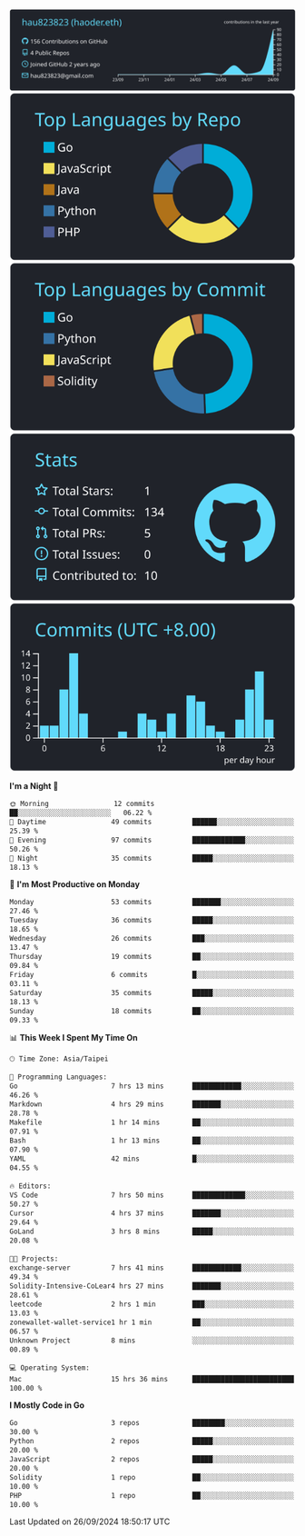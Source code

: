 [![](https://raw.githubusercontent.com/hau823823/hau823823/master/profile-summary-card-output/react/0-profile-details.svg)](https://github.com/vn7n24fzkq/github-profile-summary-cards)
[![](https://raw.githubusercontent.com/hau823823/hau823823/master/profile-summary-card-output/react/1-repos-per-language.svg)](https://github.com/vn7n24fzkq/github-profile-summary-cards) [![](https://raw.githubusercontent.com/hau823823/hau823823/master/profile-summary-card-output/react/2-most-commit-language.svg)](https://github.com/vn7n24fzkq/github-profile-summary-cards)
[![](https://raw.githubusercontent.com/hau823823/hau823823/master/profile-summary-card-output/react/3-stats.svg)](https://github.com/vn7n24fzkq/github-profile-summary-cards) [![](https://raw.githubusercontent.com/hau823823/hau823823/master/profile-summary-card-output/react/4-productive-time.svg)](https://github.com/vn7n24fzkq/github-profile-summary-cards)

<!--START_SECTION:waka-->
**I'm a Night 🦉** 

```text
🌞 Morning                12 commits          ██░░░░░░░░░░░░░░░░░░░░░░░   06.22 % 
🌆 Daytime                49 commits          ██████░░░░░░░░░░░░░░░░░░░   25.39 % 
🌃 Evening                97 commits          █████████████░░░░░░░░░░░░   50.26 % 
🌙 Night                  35 commits          █████░░░░░░░░░░░░░░░░░░░░   18.13 % 
```
📅 **I'm Most Productive on Monday** 

```text
Monday                   53 commits          ███████░░░░░░░░░░░░░░░░░░   27.46 % 
Tuesday                  36 commits          █████░░░░░░░░░░░░░░░░░░░░   18.65 % 
Wednesday                26 commits          ███░░░░░░░░░░░░░░░░░░░░░░   13.47 % 
Thursday                 19 commits          ██░░░░░░░░░░░░░░░░░░░░░░░   09.84 % 
Friday                   6 commits           █░░░░░░░░░░░░░░░░░░░░░░░░   03.11 % 
Saturday                 35 commits          █████░░░░░░░░░░░░░░░░░░░░   18.13 % 
Sunday                   18 commits          ██░░░░░░░░░░░░░░░░░░░░░░░   09.33 % 
```


📊 **This Week I Spent My Time On** 

```text
🕑︎ Time Zone: Asia/Taipei

💬 Programming Languages: 
Go                       7 hrs 13 mins       ████████████░░░░░░░░░░░░░   46.26 % 
Markdown                 4 hrs 29 mins       ███████░░░░░░░░░░░░░░░░░░   28.78 % 
Makefile                 1 hr 14 mins        ██░░░░░░░░░░░░░░░░░░░░░░░   07.91 % 
Bash                     1 hr 13 mins        ██░░░░░░░░░░░░░░░░░░░░░░░   07.90 % 
YAML                     42 mins             █░░░░░░░░░░░░░░░░░░░░░░░░   04.55 % 

🔥 Editors: 
VS Code                  7 hrs 50 mins       █████████████░░░░░░░░░░░░   50.27 % 
Cursor                   4 hrs 37 mins       ███████░░░░░░░░░░░░░░░░░░   29.64 % 
GoLand                   3 hrs 8 mins        █████░░░░░░░░░░░░░░░░░░░░   20.08 % 

🐱‍💻 Projects: 
exchange-server          7 hrs 41 mins       ████████████░░░░░░░░░░░░░   49.34 % 
Solidity-Intensive-CoLear4 hrs 27 mins       ███████░░░░░░░░░░░░░░░░░░   28.61 % 
leetcode                 2 hrs 1 min         ███░░░░░░░░░░░░░░░░░░░░░░   13.03 % 
zonewallet-wallet-service1 hr 1 min          ██░░░░░░░░░░░░░░░░░░░░░░░   06.57 % 
Unknown Project          8 mins              ░░░░░░░░░░░░░░░░░░░░░░░░░   00.89 % 

💻 Operating System: 
Mac                      15 hrs 36 mins      █████████████████████████   100.00 % 
```

**I Mostly Code in Go** 

```text
Go                       3 repos             ████████░░░░░░░░░░░░░░░░░   30.00 % 
Python                   2 repos             █████░░░░░░░░░░░░░░░░░░░░   20.00 % 
JavaScript               2 repos             █████░░░░░░░░░░░░░░░░░░░░   20.00 % 
Solidity                 1 repo              ██░░░░░░░░░░░░░░░░░░░░░░░   10.00 % 
PHP                      1 repo              ██░░░░░░░░░░░░░░░░░░░░░░░   10.00 % 
```




 Last Updated on 26/09/2024 18:50:17 UTC
<!--END_SECTION:waka-->
